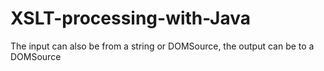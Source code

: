 # XSLT-processing-with-Java

The input can also be from a string or DOMSource, the output can be to a DOMSource
